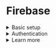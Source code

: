 # Firebase
<details>
<summary>Basic setup</summary>

- firebase.google.com
- console.firebase.com
- add project, default settings
- navigate to database => realtime database => create database
- choose start in test mode (when your auth functional is not ready yet)
- URL in the head is where to send a request
- to simulate errors change some rules to false (database => rules)

</details>

<details>
<summary>Authentication</summary>

- database => rules
- set the rule you need to `auth != null`
- authentication => set up sign-in method
- choose email/password => enable only top switch
- users tab - all the users
- find docs on Auth REST API

</details>

<details>
<summary>Learn more</summary>

- [Authenticate REST Requests](https://firebase.google.com/docs/database/rest/auth)
- [Sync Google Sheets to a Firebase Realtime Database](https://medium.com/firebase-developers/sheets-to-firebase-33132e31935b)

</details>